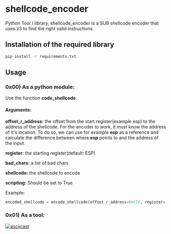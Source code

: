 # shellcode_encoder

Python Tool / library, shellcode_encoder is a SUB shellcode encoder that uses z3 to find the right valid instructions.

## Installation of the required library

```bash
pip install -r requirements.txt
```

## Usage

### 0x00) As a python module:
Use the function **code_shellcode**.

#### Arguments:
**offset_r_address:** the offset from the start register(example esp) to the address of the shellcode.
For the encoder to work, it must know the address of it's location. To do so, we can use for example **esp** as a reference and calculate the difference between where **esp** points to and the address of the input.

**register:** the starting register(default: ESP)

**bad_chars:** a list of bad chars

**shellcode:** the shellcode to encode

**scripting:** Should be set to True

Example:
```python
encoded_shellcode = encode_shellcode(offset_r_address=0xc7f, register='esp', bad_chars=[], shellcode="\x41\x42\x43\x44", scripting=True)
```


### 0x01) As a tool:

[![asciicast](https://asciinema.org/a/VeWxsxygmD0j1D0XNmfEIxyfv.svg)](https://asciinema.org/a/VeWxsxygmD0j1D0XNmfEIxyfv)

